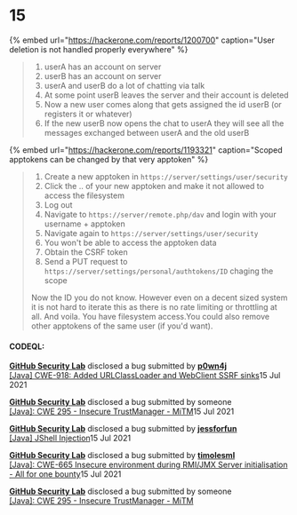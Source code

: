 # 15

{% embed url="https://hackerone.com/reports/1200700" caption="User deletion is not handled properly everywhere" %}



> 1. userA has an account on server
> 2. userB has an account on server
> 3. userA and userB do a lot of chatting via talk
> 4. At some point userB leaves the server and their account is deleted
> 5. Now a new user comes along that gets assigned the id userB \(or registers it or whatever\)
> 6. If the new userB now opens the chat to userA they will see all the messages exchanged between userA and the old userB





{% embed url="https://hackerone.com/reports/1193321" caption="Scoped apptokens can be changed by that very apptoken" %}

> 1. Create a new apptoken in `https://server/settings/user/security`
> 2. Click the .. of your new apptoken and make it not allowed to access the filesystem
> 3. Log out
> 4. Navigate to `https://server/remote.php/dav` and login with your username + apptoken
> 5. Navigate again to `https://server/settings/user/security`
> 6. You won't be able to access the apptoken data
> 7. Obtain the CSRF token
> 8. Send a PUT request to `https://server/settings/personal/authtokens/ID` chaging the scope
>
> Now the ID you do not know. However even on a decent sized system it is not hard to iterate this as there is no rate limiting or throttling at all. And voila. You have filesystem access.You could also remove other apptokens of the same user \(if you'd want\).



#### CODEQL:

[**GitHub Security Lab**](https://hackerone.com/github-security-lab) disclosed a bug submitted by [**p0wn4j**](https://hackerone.com/p0wn4j)   
[\[Java\] CWE-918: Added URLClassLoader and WebClient SSRF sinks](https://hackerone.com/reports/1250305)15 Jul 2021 

  
[**GitHub Security Lab**](https://hackerone.com/github-security-lab) disclosed a bug submitted by someone   
[\[Java\]: CWE 295 - Insecure TrustManager - MiTM](https://hackerone.com/reports/1250306)15 Jul 2021

  
[**GitHub Security Lab**](https://hackerone.com/github-security-lab) disclosed a bug submitted by [**jessforfun**](https://hackerone.com/jessforfun)   
[\[Java\] JShell Injection](https://hackerone.com/reports/1250307)15 Jul 2021 

  
[**GitHub Security Lab**](https://hackerone.com/github-security-lab) disclosed a bug submitted by [**timolesml**](https://hackerone.com/timolesml)   
[\[Java\]: CWE-665 Insecure environment during RMI/JMX Server initialisation - All for one bounty](https://hackerone.com/reports/1250320)15 Jul 2021 

  
[**GitHub Security Lab**](https://hackerone.com/github-security-lab) disclosed a bug submitted by someone   
[\[Java\]: CWE 295 - Insecure TrustManager - MiTM](https://hackerone.com/reports/1264781)

